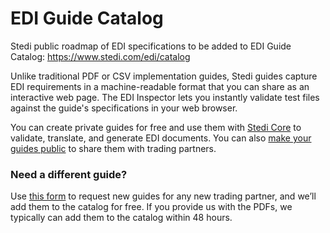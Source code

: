 # EDI Guide Catalog
Stedi public roadmap of EDI specifications to be added to EDI Guide Catalog: https://www.stedi.com/edi/catalog

Unlike traditional PDF or CSV implementation guides, Stedi guides capture EDI requirements in a machine-readable format that you can share as an interactive web page. The EDI Inspector lets you instantly validate test files against the guide's specifications in your web browser.

You can create private guides for free and use them with [Stedi Core](https://www.stedi.com/docs/core) to validate, translate, and generate EDI documents. You can also [make your guides public](https://www.stedi.com/docs/guides/public-guides) to share them with trading partners.

### Need a different guide? 
Use [this form](https://github.com/Stedi-Demos/edi-guide-catalog/issues/new?assignees=&labels=&projects=&template=request-a-guide.yml&title=%5BGUIDE%5D+Company+name) to request new guides for any new trading partner, and we’ll add them to the catalog for free. If you provide us with the PDFs, we typically can add them to the catalog within 48 hours.
